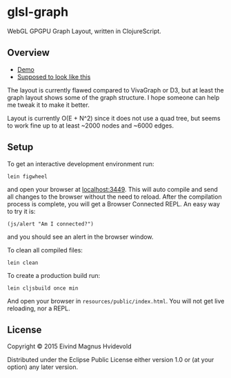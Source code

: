 # glsl-graph

WebGL GPGPU Graph Layout, written in ClojureScript.

## Overview

 - [Demo](http://emnh.github.io/glsl-graph/)
 - [Supposed to look like this](http://www.yasiv.com/graphs#HB/blckhole)

The layout is currently flawed compared to VivaGraph or D3, but at least the
graph layout shows some of the graph structure. I hope someone can help me
tweak it to make it better.

Layout is currently O(E + N^2) since it does not use a quad tree, but seems
to work fine up to at least ~2000 nodes and ~6000 edges.

## Setup

To get an interactive development environment run:

    lein figwheel

and open your browser at [localhost:3449](http://localhost:3449/).
This will auto compile and send all changes to the browser without the
need to reload. After the compilation process is complete, you will
get a Browser Connected REPL. An easy way to try it is:

    (js/alert "Am I connected?")

and you should see an alert in the browser window.

To clean all compiled files:

    lein clean

To create a production build run:

    lein cljsbuild once min

And open your browser in `resources/public/index.html`. You will not
get live reloading, nor a REPL. 

## License

Copyright © 2015 Eivind Magnus Hvidevold

Distributed under the Eclipse Public License either version 1.0 or (at your option) any later version.
